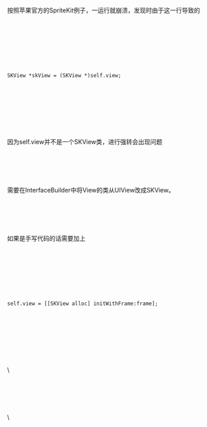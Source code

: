 <div yne-bulb-block="paragraph"
style="white-space: pre-wrap; line-height: 1.5; font-size: 14px;">

按照苹果官方的SpriteKit例子，一运行就崩溃，发现时由于这一行导致的

</div>

<div yne-bulb-block="paragraph"
style="white-space: pre-wrap; line-height: 1.5; font-size: 14px;">

<div>

``` {.prettyprint .linenums .prettyprinted style=""}
SKView *skView = (SKView *)self.view;
```

</div>

</div>

<div yne-bulb-block="paragraph"
style="white-space: pre-wrap; line-height: 1.5; font-size: 14px;">

因为self.view并不是一个SKView类，进行强转会出现问题

</div>

<div yne-bulb-block="paragraph"
style="white-space: pre-wrap; line-height: 1.5; font-size: 14px;">

需要在InterfaceBuilder中将View的类从UIView改成SKView。

</div>

<div yne-bulb-block="paragraph"
style="white-space: pre-wrap; line-height: 1.5; font-size: 14px;">

如果是手写代码的话需要加上

</div>

<div yne-bulb-block="paragraph"
style="white-space: pre-wrap; line-height: 1.5; font-size: 14px;">

<div>

``` {.prettyprint .linenums .prettyprinted style=""}
self.view = [[SKView alloc] initWithFrame:frame];
```

</div>

<div>

\

</div>

</div>

\

